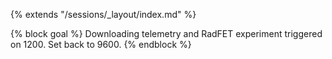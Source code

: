 {% extends "/sessions/_layout/index.md" %}

{% block goal %}
Downloading telemetry and RadFET experiment triggered on 1200. Set back to 9600.
{% endblock %}
